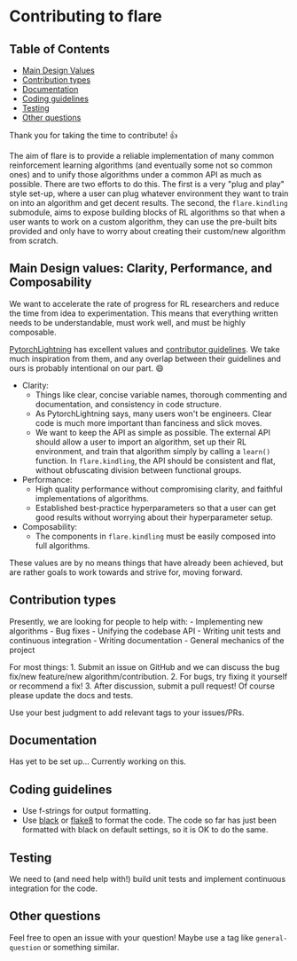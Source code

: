 # Contributing to flare

## Table of Contents
- [Main Design Values](#main-design-values-clarity-performance-and-composability)
- [Contribution types](#contribution-types)
- [Documentation](#documentation)
- [Coding guidelines](#coding-guidelines)
- [Testing](#testing)
- [Other questions](#other-questions)

Thank you for taking the time to contribute! :+1:

The aim of flare is to provide a reliable implementation of many common reinforcement learning algorithms (and eventually some not so common ones) and to unify those algorithms under a common API as much as possible. There are two efforts to do this. The first is a very "plug and play" style set-up, where a user can plug whatever environment they want to train on into an algorithm and get decent results. The second, the ```flare.kindling``` submodule, aims to expose building blocks of RL algorithms so that when a user wants to work on a custom algorithm, they can use the pre-built bits provided and only have to worry about creating their custom/new algorithm from scratch.

## Main Design values: Clarity, Performance, and Composability

We want to accelerate the rate of progress for RL researchers and reduce the time from idea to experimentation. This means that everything written needs to be understandable, must work well, and must be highly composable.

[PytorchLightning](https://github.com/PyTorchLightning/pytorch-lightning) has excellent values and [contributor guidelines](https://github.com/PytorchLightning/pytorch-lightning/blob/master/.github/CONTRIBUTING.md). We take much inspiration from them, and any overlap between their guidelines and ours is probably intentional on our part. :smile:

- Clarity:
    - Things like clear, concise variable names, thorough commenting and documentation, and consistency in code structure.
    - As PytorchLightning says, many users won't be engineers. Clear code is much more important than fanciness and slick moves.
    - We want to keep the API as simple as possible. The external API should allow a user to import an algorithm, set up their RL environment, and train that algorithm simply by calling a ```learn()``` function. In ```flare.kindling```, the API should be consistent and flat, without obfuscating division between functional groups.
- Performance:
    - High quality performance without compromising clarity, and faithful implementations of algorithms.
    - Established best-practice hyperparameters so that a user can get good results without worrying about their hyperparameter setup.
- Composability:
    - The components in ```flare.kindling``` must be easily composed into full algorithms.

These values are by no means things that have already been achieved, but are rather goals to work towards and strive for, moving forward.

## Contribution types

Presently, we are looking for people to help with: 
    - Implementing new algorithms 
    - Bug fixes
    - Unifying the codebase API
    - Writing unit tests and continuous integration
    - Writing documentation
    - General mechanics of the project

For most things:
    1. Submit an issue on GitHub and we can discuss the bug fix/new feature/new algorithm/contribution.
    2. For bugs, try fixing it yourself or recommend a fix!
    3. After discussion, submit a pull request! Of course please update the docs and tests.

Use your best judgment to add relevant tags to your issues/PRs.

## Documentation

Has yet to be set up... Currently working on this.

## Coding guidelines

- Use f-strings for output formatting.
- Use [black](https://pypi.org/project/black/) or [flake8](http://flake8.pycqa.org/en/latest/index.html#quickstart) to format the code. The code so far has just been formatted with black on default settings, so it is OK to do the same.

## Testing

We need to (and need help with!) build unit tests and implement continuous integration for the code.

## Other questions

Feel free to open an issue with your question! Maybe use a tag like ```general-question``` or something similar. 
